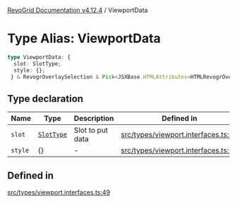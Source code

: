[RevoGrid Documentation v4.12.4](README.md) / ViewportData

# Type Alias: ViewportData

```ts
type ViewportData: {
  slot: SlotType;
  style: {};
 } & RevogrOverlaySelection & Pick<JSXBase.HTMLAttributes<HTMLRevogrOverlaySelectionElement>, "ref"> & Pick<JSXBase.HTMLAttributes<HTMLRevogrDataElement>, "ref"> & RevogrData;
```

## Type declaration

| Name | Type | Description | Defined in |
| ------ | ------ | ------ | ------ |
| `slot` | [`SlotType`](TypeAlias.SlotType.md) | Slot to put data | [src/types/viewport.interfaces.ts:51](https://github.com/revolist/revogrid/blob/648f56ecfc5430eb0184373ea33dd565a6a33bb9/src/types/viewport.interfaces.ts#L51) |
| `style` | \{\} | - | [src/types/viewport.interfaces.ts:52](https://github.com/revolist/revogrid/blob/648f56ecfc5430eb0184373ea33dd565a6a33bb9/src/types/viewport.interfaces.ts#L52) |

## Defined in

[src/types/viewport.interfaces.ts:49](https://github.com/revolist/revogrid/blob/648f56ecfc5430eb0184373ea33dd565a6a33bb9/src/types/viewport.interfaces.ts#L49)
